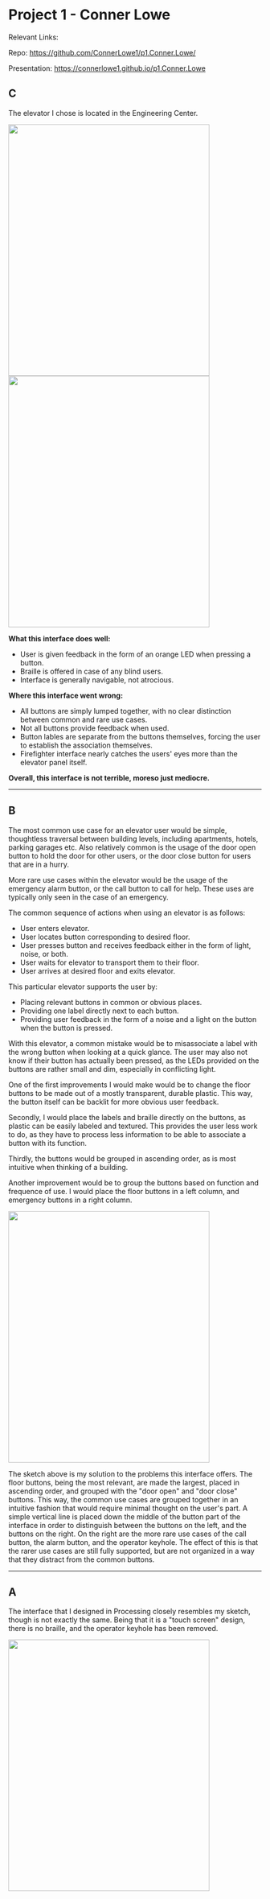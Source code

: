 # Project 1 - Conner Lowe

Relevant Links:

Repo: https://github.com/ConnerLowe1/p1.Conner.Lowe/

Presentation: https://connerlowe1.github.io/p1.Conner.Lowe


## C

The elevator I chose is located in the Engineering Center.

<img src="https://user-images.githubusercontent.com/114852176/193445012-5e669f3b-5047-4f49-a990-0a860581e0a8.jpg" width="400" height = "500"> <img src="https://user-images.githubusercontent.com/114852176/193445253-4cfed6af-a404-457c-b6f3-71d060cf42ad.gif" width="400" height = "500">

**What this interface does well:**
- User is given feedback in the form of an orange LED when pressing a button.
- Braille is offered in case of any blind users.
- Interface is generally navigable, not atrocious.

**Where this interface went wrong:**
- All buttons are simply lumped together, with no clear distinction between common and rare use cases.
- Not all buttons provide feedback when used.
- Button lables are separate from the buttons themselves, forcing the user to establish the association themselves.
- Firefighter interface nearly catches the users' eyes more than the elevator panel itself.

**Overall, this interface is not terrible, moreso just mediocre.**

---

## B

The most common use case for an elevator user would be simple, thoughtless traversal between building levels, including apartments, hotels, parking garages etc.
Also relatively common is the usage of the door open button to hold the door for other users, or the door close button for users that are in a hurry.

More rare use cases within the elevator would be the usage of the emergency alarm button, or the call button to call for help. These uses are typically only seen in the case of an emergency.

The common sequence of actions when using an elevator is as follows:
- User enters elevator.
- User locates button corresponding to desired floor.
- User presses button and receives feedback either in the form of light, noise, or both.
- User waits for elevator to transport them to their floor.
- User arrives at desired floor and exits elevator.

This particular elevator supports the user by:
- Placing relevant buttons in common or obvious places.
- Providing one label directly next to each button.
- Providing user feedback in the form of a noise and a light on the button when the button is pressed.

With this elevator, a common mistake would be to misassociate a label with the wrong button when looking at a quick glance.
The user may also not know if their button has actually been pressed, as the LEDs provided on the buttons are rather small and dim, especially in conflicting light.

One of the first improvements I would make would be to change the floor buttons to be made out of a mostly transparent, durable plastic. This way, the button itself can be backlit for more obvious user feedback.

Secondly, I would place the labels and braille directly on the buttons, as plastic can be easily labeled and textured. This provides the user less work to do, as they have to process less information to be able to associate a button with its function.

Thirdly, the buttons would be grouped in ascending order, as is most intuitive when thinking of a building.

Another improvement would be to group the buttons based on function and frequence of use. I would place the floor buttons in a left column, and emergency buttons in a right column.

<img src="https://user-images.githubusercontent.com/114852176/193446580-ccb23b85-7b88-41bf-9a74-c34b4e41c402.jpg" width="400" height = "500">

The sketch above is my solution to the problems this interface offers. The floor buttons, being the most relevant, are made the largest, placed in ascending order, and grouped with the "door open" and "door close" buttons. This way, the common use cases are grouped together in an intuitive fashion that would require minimal thought on the user's part. A simple vertical line is placed down the middle of the button part of the interface in order to distinguish between the buttons on the left, and the buttons on the right. On the right are the more rare use cases of the call button, the alarm button, and the operator keyhole. The effect of this is that the rarer use cases are still fully supported, but are not organized in a way that they distract from the common buttons.

---

## A

The interface that I designed in Processing closely resembles my sketch, though is not exactly the same. Being that it is a "touch screen" design, there is no braille, and the operator keyhole has been removed.

<img src="https://user-images.githubusercontent.com/114852176/193447065-f5fd9f91-29f6-4296-85a0-dbb106bc7a21.gif" width="400" height = "500"> 


